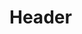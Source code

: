 <!-- TITLE: Encouraging Bravery -->
<!-- SUBTITLE: Fills your target with the spirit of persistence, increasing their stamina by 20 and their maximum endurance by 250. -->

# Header